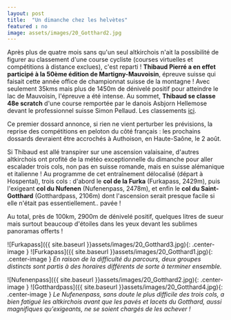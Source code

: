 ```yaml
---
layout: post
title:  "Un dimanche chez les helvètes"
featured : no
image: assets/images/20_Gotthard2.jpg
---
```

  
Après plus de quatre mois sans qu'un seul altkirchois n'ait la possibilité de figurer au classement d'une course cycliste (courses virtuelles et compétitions à distance exclues), c'est reparti !
**Thibaud Pierré a en effet participé à la 50ème édition de Martigny-Mauvoisin**, épreuve suisse qui faisait cette année office de championnat suisse de la montagne ! Avec seulement 35kms mais plus de 1450m de dénivelé positif pour atteindre le lac de Mauvoisin, l'épreuve a été intense. Au sommet, **Thibaud se classe 48e scratch** d'une course remportée par le danois Asbjorn Hellemose devant le professionnel suisse Simon Pellaud. Les classements [ici](https://www.directvelo.com/actualite/82651/championnat-de-suisse-de-la-montagne-classements).

Ce premier dossard annonce, si rien ne vient perturber les prévisions, la reprise des compétitions en peloton du côté français : les prochains dossards devraient être accrochés à Authoison, en Haute-Saône, le 2 août. 

Si Thibaud est allé transpirer sur une ascension valaisaine, d'autres altkirchois ont profité de la météo exceptionnelle du dimanche pour aller escalader trois cols, non pas en suisse romande, mais en suisse alémanique et italienne ! Au programme de cet entraînement délocalisé (départ à Hospental), trois cols : d'abord le **col de la Furka** (Furkapass, 2429m), puis l'exigeant **col du Nufenen** (Nufenenpass, 2478m), et enfin le **col du Saint-Gotthard** (Gotthardpass, 2106m) dont l'ascension serait presque facile si elle n'était pas essentiellement.. pavée !

Au total, près de 100km, 2900m de dénivelé positif, quelques litres de sueur mais surtout beaucoup d'étoiles dans les yeux devant les sublimes panoramas offerts !

![Furkapass]({{ site.baseurl }}assets/images/20_Gotthard3.jpg){: .center-image }
![Furkapass]({{ site.baseurl }}assets/images/20_Gotthard1.jpg){: .center-image }
_En raison de la difficulté du parcours, deux groupes distincts sont partis à des horaires différents de sorte à terminer ensemble._

![Nufenenpass]({{ site.baseurl }}assets/images/20_Gotthard2.jpg){: .center-image }
![Gotthardpass]({{ site.baseurl }}assets/images/20_Gotthard4.jpg){: .center-image }
_Le Nufenenpass, sans doute le plus difficile des trois cols, a bien fatigué les altkirchois avant que les pavés et lacets du Gotthard, aussi magnifiques qu'exigeants, ne se soient chargés de les achever !_



